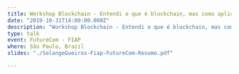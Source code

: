 ```yaml
---
title: Workshop Blockchain - Entendi o que é blockchain, mas como aplicar no meu negócio?
date: "2019-10-31T14:00:00.000Z"
description: "Workshop Blockchain - Entendi o que é blockchain, mas como aplicar no meu negócio at FutureCom - FIAP in São Paulo, Brazil"
type: talk
event: FutureCom - FIAP 
where: São Paulo, Brazil
slides: "./SolangeGueiros-Fiap-FutureCom-Resumo.pdf"

---
```



